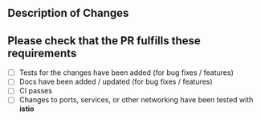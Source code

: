 <!--Important (read before submitting)
In order for changes to be captured in changelog correctly please add one of the following prefixes to the title. **Note** the parenthesis are optional and so is any text in them.
- `feat(OPTIONAL):` = New features
- `fix(OPTIONAL):` = Bug fixes
- `deps(OPTIONAL):` = Dependency updates, primarily dependabot
-->

## Description of Changes

## **Please check that the PR fulfills these requirements**
- [ ] Tests for the changes have been added (for bug fixes / features)
- [ ] Docs have been added / updated (for bug fixes / features)
- [ ] CI passes
- [ ] Changes to ports, services, or other networking have been tested with **istio**
